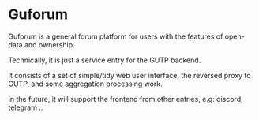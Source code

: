 # Guforum

Guforum is a general forum platform for users with the features of open-data and ownership.

Technically, it is just a service entry for the GUTP backend.

It consists of a set of simple/tidy web user interface, the reversed proxy to GUTP, and some aggregation processing work.

In the future, it will support the frontend from other entries, e.g: discord, telegram ..

